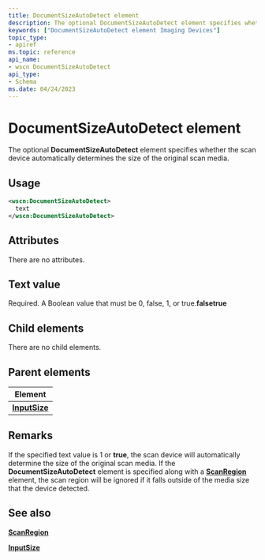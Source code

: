 ```yaml
---
title: DocumentSizeAutoDetect element
description: The optional DocumentSizeAutoDetect element specifies whether the scan device automatically determines the size of the original scan media.
keywords: ["DocumentSizeAutoDetect element Imaging Devices"]
topic_type:
- apiref
ms.topic: reference
api_name:
- wscn DocumentSizeAutoDetect
api_type:
- Schema
ms.date: 04/24/2023
---
```


# DocumentSizeAutoDetect element

The optional **DocumentSizeAutoDetect** element specifies whether the scan device automatically determines the size of the original scan media.

## Usage

```xml
<wscn:DocumentSizeAutoDetect>
  text
</wscn:DocumentSizeAutoDetect>
```

## Attributes

There are no attributes.

## Text value

Required. A Boolean value that must be 0, false, 1, or true.**falsetrue**

## Child elements

There are no child elements.

## Parent elements

| Element |
|--|
| [**InputSize**](inputsize.md) |

## Remarks

If the specified text value is 1 or **true**, the scan device will automatically determine the size of the original scan media. If the **DocumentSizeAutoDetect** element is specified along with a [**ScanRegion**](scanregion.md) element, the scan region will be ignored if it falls outside of the media size that the device detected.

## See also

[**ScanRegion**](scanregion.md)

[**InputSize**](inputsize.md)
